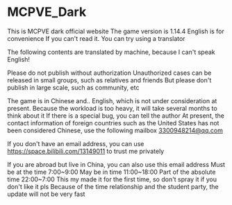 # MCPVE_Dark

This is MCPVE dark official website
The game version is 1.14.4
English is for convenience If you can't read it. You can try using a translator

The following contents are translated by machine, because I can't speak English!

Please do not publish without authorization
Unauthorized cases can be released in small groups, such as relatives and friends But please don't publish in large scale, such as community, etc

The game is in Chinese and.. English, which is not under consideration at present.
Because the workload is too heavy, it will take several months to think about it
If there is a special bug, you can tell the author At present, the contact information of foreign countries such as the United States has not been considered
Chinese, use the following mailbox
3300948214@qq.com

If you don't have an email address, you can use https://space.bilibili.com/13149011 to trust me privately

If you are abroad but live in China, you can also use this email address
Must be at the time
7:00~9:00    May be in time 11:00~18:00  Part of the absolute time  22:00~7:00
This my made it for the first time, so don't spray it if you don't like it pls
Because of the time relationship and the student party, the update will not be very fast


